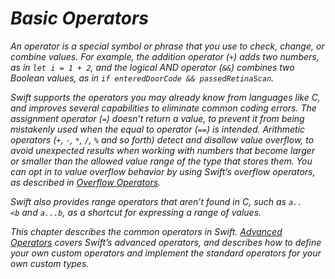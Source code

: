 # *Basic Operators*

*An operator is a special symbol or phrase that you use to check, change, or combine values. For example, the addition operator (`+`) adds two numbers, as in `let i = 1 + 2`, and the logical AND operator (`&&`) combines two Boolean values, as in `if enteredDoorCode && passedRetinaScan`.*

*Swift supports the operators you may already know from languages like C, and improves several capabilities to eliminate common coding errors. The assignment operator (`=`) doesn’t return a value, to prevent it from being mistakenly used when the equal to operator (`==`) is intended. Arithmetic operators (`+`, `-`, `*`, `/`, `%` and so forth) detect and disallow value overflow, to avoid unexpected results when working with numbers that become larger or smaller than the allowed value range of the type that stores them. You can opt in to value overflow behavior by using Swift’s overflow operators, as described in [Overflow Operators](https://docs.swift.org/swift-book/LanguageGuide/AdvancedOperators.html#ID37).*

*Swift also provides range operators that aren’t found in C, such as `a..<b` and `a...b`, as a shortcut for expressing a range of values.*

*This chapter describes the common operators in Swift. [Advanced Operators](https://docs.swift.org/swift-book/LanguageGuide/AdvancedOperators.html) covers Swift’s advanced operators, and describes how to define your own custom operators and implement the standard operators for your own custom types.*


